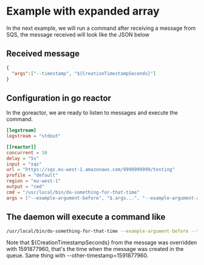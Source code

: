 Example with expanded array
===========================

In the next example, we will run a command after receiving a message from SQS, the message received will look like the JSON below

Received message
----------------

```json
{
  "args":["--timestamp", "${CreationTimestampSeconds}"]
}
```

Configuration in go reactor
---------------------------

In the goreactor, we are ready to listen to messages and execute the command.

```toml
[logstream]
logstream = "stdout"

[[reactor]]
concurrent = 10
delay = "5s"
input = "sqs"
url = "https://sqs.eu-west-1.amazonaws.com/9999999999/testing"
profile = "default"
region = "eu-west-1"
output = "cmd"
cmd = "/usr/local/bin/do-something-for-that-time"
args = ["--example-argument-before", "$.args...", "--example-argument-after", "--other-timestamp=${CreationTimestampSeconds}"]
```


The daemon will execute a command like
--------------------------------------

```bash
/usr/local/bin/do-something-for-that-time --example-argument-before --timestamp 1591877960 --example-argument-after --other-timestmp=1591877960
```
Note that ${CreationTimestampSeconds} from the message was overridden with 1591877960, 
that's the time when the message was created in the queue.
Same thing with --other-timestamp=1591877960.
